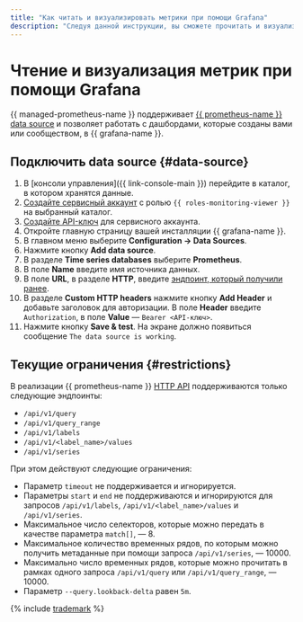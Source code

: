 ```yaml
---
title: "Как читать и визуализировать метрики при помощи Grafana"
description: "Следуя данной инструкции, вы сможете прочитать и визуализировать метрики при помощи Grafana."
---
```


# Чтение и визуализация метрик при помощи Grafana

{{ managed-prometheus-name }} поддерживает [{{ prometheus-name }} data source](https://grafana.com/docs/grafana/latest/datasources/prometheus/) и позволяет работать с дашбордами, которые созданы вами или сообществом, в {{ grafana-name }}.

## Подключить data source {#data-source}

1. В [консоли управления]({{ link-console-main }}) перейдите в каталог, в котором хранятся данные.
1. [Создайте сервисный аккаунт](../../../../iam/operations/sa/create.md) с ролью `{{ roles-monitoring-viewer }}` на выбранный каталог.
1. [Создайте API-ключ](../../../../iam/operations/api-key/create.md) для сервисного аккаунта.
1. Откройте главную страницу вашей инсталляции {{ grafana-name }}.
1. В главном меню выберите **Configuration → Data Sources**.
1. Нажмите кнопку **Add data source**.
1. В разделе **Time series databases** выберите **Prometheus**.
1. В поле **Name** введите имя источника данных. 
1. В поле **URL**, в разделе **HTTP**, введите [эндпоинт, который получили ранее](../index.md#access).
1. В разделе **Custom HTTP headers** нажмите кнопку **Add Header** и добавьте заголовок для авторизации. В поле **Header** введите `Authorization`, в поле **Value** — `Bearer <API-ключ>`.
1. Нажмите кнопку **Save & test**. На экране должно появиться сообщение `The data source is working`.

## Текущие ограничения {#restrictions}

В реализации {{ prometheus-name }} [HTTP API](https://prometheus.io/docs/prometheus/latest/querying/api/) поддерживаются только следующие эндпоинты:

* `/api/v1/query`
* `/api/v1/query_range`
* `/api/v1/labels`
* `/api/v1/<label_name>/values`
* `/api/v1/series`

При этом действуют следующие ограничения:
* Параметр `timeout` не поддерживается и игнорируется.
* Параметры `start` и `end` не поддерживаются и игнорируются для запросов `/api/v1/labels`, `/api/v1/<label_name>/values` и `/api/v1/series`.
* Максимальное число селекторов, которые можно передать в качестве параметра `match[]`, — 8.
* Максимальное количество временных рядов, по которым можно получить метаданные при помощи запроса `/api/v1/series`, — 10000.
* Максимально число временных рядов, которые можно прочитать в рамках одного запроса `/api/v1/query` или `/api/v1/query_range`, — 10000.
* Параметр `--query.lookback-delta` равен `5m`.

{% include [trademark](../../../../_includes/monitoring/trademark.md) %}
